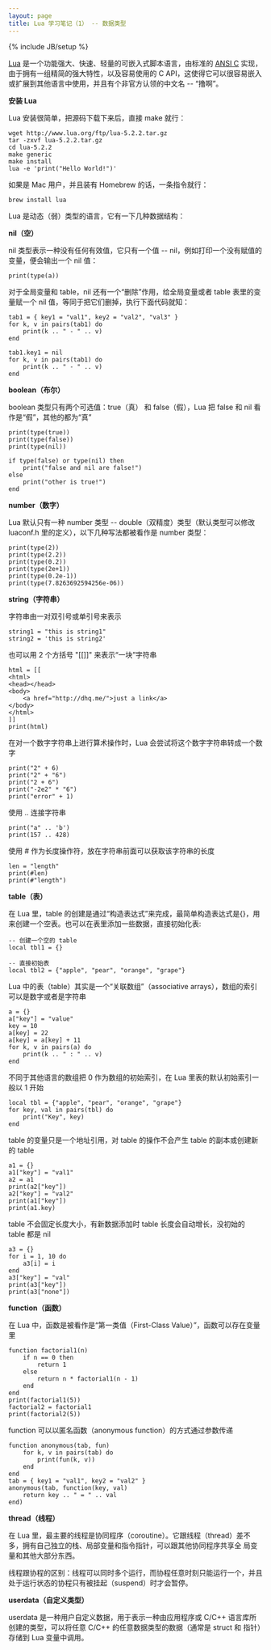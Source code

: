 ```yaml
---
layout: page
title: Lua 学习笔记（1） -- 数据类型
---
```

{% include JB/setup %}

[Lua](http://www.lua.org/) 是一个功能强大、快速、轻量的可嵌入式脚本语言，由标准的 [ANSI
C](http://zh.wikipedia.org/wiki/ANSI_C) 实现，由于拥有一组精简的强大特性，以及容易使用的 C
API，这使得它可以很容易嵌入或扩展到其他语言中使用，并且有个非官方认领的中文名 -- “撸啊”。

**安装 Lua**

Lua 安装很简单，把源码下载下来后，直接 make 就行：

    
    
    wget http://www.lua.org/ftp/lua-5.2.2.tar.gz
    tar -zxvf lua-5.2.2.tar.gz
    cd lua-5.2.2
    make generic
    make install
    lua -e 'print("Hello World!")'
    

如果是 Mac 用户，并且装有 Homebrew 的话，一条指令就行：

    
    
    brew install lua

Lua 是动态（弱）类型的语言，它有一下几种数据结构：

**nil（空）**

nil 类型表示一种没有任何有效值，它只有一个值 -- nil，例如打印一个没有赋值的变量，便会输出一个 nil 值：

    
    
    print(type(a))
    

对于全局变量和 table，nil 还有一个“删除”作用，给全局变量或者 table 表里的变量赋一个 nil 值，等同于把它们删掉，执行下面代码就知：

    
    
    tab1 = { key1 = "val1", key2 = "val2", "val3" }
    for k, v in pairs(tab1) do
    	print(k .. " - " .. v)
    end
    
    tab1.key1 = nil
    for k, v in pairs(tab1) do
    	print(k .. " - " .. v)
    end
    

**boolean（布尔）**

boolean 类型只有两个可选值：true（真） 和 false（假），Lua 把 false 和 nil 看作是“假”，其他的都为“真”

    
    
    print(type(true))
    print(type(false))
    print(type(nil))
    
    if type(false) or type(nil) then
    	print("false and nil are false!")
    else
    	print("other is true!")
    end
    

**number（数字）**

Lua 默认只有一种 number 类型 -- double（双精度）类型（默认类型可以修改 luaconf.h 里的定义），以下几种写法都被看作是
number 类型：

    
    
    print(type(2))
    print(type(2.2))
    print(type(0.2))
    print(type(2e+1))
    print(type(0.2e-1))
    print(type(7.8263692594256e-06))
    

**string（字符串）**

字符串由一对双引号或单引号来表示

    
    
    string1 = "this is string1"
    string2 = 'this is string2'
    

也可以用 2 个方括号 "[[]]" 来表示“一块”字符串

    
    
    html = [[
    <html>
    <head></head>
    <body>
    	<a href="http://dhq.me/">just a link</a>
    </body>
    </html>
    ]]
    print(html)

在对一个数字字符串上进行算术操作时，Lua 会尝试将这个数字字符串转成一个数字

    
    
    print("2" + 6)
    print("2" + "6")
    print("2 + 6")
    print("-2e2" * "6")
    print("error" + 1)
    

使用 .. 连接字符串

    
    
    print("a" .. 'b')
    print(157 .. 428)
    

使用 # 作为长度操作符，放在字符串前面可以获取该字符串的长度

    
    
    len = "length"
    print(#len)
    print(#"length")
    

**table（表）**

在 Lua 里，table 的创建是通过“构造表达式”来完成，最简单构造表达式是{}，用来创建一个空表。也可以在表里添加一些数据，直接初始化表:

    
    
    -- 创建一个空的 table
    local tbl1 = {}
    
    -- 直接初始表
    local tbl2 = {"apple", "pear", "orange", "grape"}
    

Lua 中的表（table）其实是一个“关联数组”（associative arrays），数组的索引可以是数字或者是字符串

    
    
    a = {}
    a["key"] = "value"
    key = 10
    a[key] = 22
    a[key] = a[key] + 11
    for k, v in pairs(a) do
    	print(k .. " : " .. v)
    end
    

不同于其他语言的数组把 0 作为数组的初始索引，在 Lua 里表的默认初始索引一般以 1 开始

    
    
    local tbl = {"apple", "pear", "orange", "grape"}
    for key, val in pairs(tbl) do
        print("Key", key)
    end
    

table 的变量只是一个地址引用，对 table 的操作不会产生 table 的副本或创建新的 table

    
    
    a1 = {}
    a1["key"] = "val1"
    a2 = a1
    print(a2["key"])
    a2["key"] = "val2"
    print(a1["key"])
    print(a1.key)
    

table 不会固定长度大小，有新数据添加时 table 长度会自动增长，没初始的 table 都是 nil

    
    
    a3 = {}
    for i = 1, 10 do
    	a3[i] = i
    end
    a3["key"] = "val"
    print(a3["key"])
    print(a3["none"])
    

**function（函数）**

在 Lua 中，函数是被看作是“第一类值（First-Class Value）”，函数可以存在变量里

    
    
    function factorial1(n)
    	if n == 0 then
    		return 1
    	else
    		return n * factorial1(n - 1)
    	end
    end
    print(factorial1(5))
    factorial2 = factorial1
    print(factorial2(5))
    

function 可以以匿名函数（anonymous function）的方式通过参数传递

    
    
    function anonymous(tab, fun)
    	for k, v in pairs(tab) do
    		print(fun(k, v))
    	end
    end
    tab = { key1 = "val1", key2 = "val2" }
    anonymous(tab, function(key, val)
    	return key .. " = " .. val
    end)
    

**thread（线程）**

在 Lua 里，最主要的线程是协同程序（coroutine）。它跟线程（thread）差不多，拥有自己独立的栈、局部变量和指令指针，可以跟其他协同程序共享全
局变量和其他大部分东西。

线程跟协程的区别：线程可以同时多个运行，而协程任意时刻只能运行一个，并且处于运行状态的协程只有被挂起（suspend）时才会暂停。

**userdata（自定义类型）**

userdata 是一种用户自定义数据，用于表示一种由应用程序或 C/C++ 语言库所创建的类型，可以将任意 C/C++ 的任意数据类型的数据（通常是
struct 和 指针）存储到 Lua 变量中调用。

